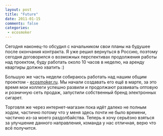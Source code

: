 ```yaml
---
layout: post
title: "Future"
date: 2011-01-15
comments: false
categories:
 - ecosmoker
---
```


Сегодня наконец-то обсудил с начальником свои планы на будушее после  окончания контракта. Я уже решил вернуться в Россию, поэтому сегодня  договорился о возможных перспективах продолжения работы над проектом,  буду работать около 10 часов в неделю, на аренду квартиры должно хватить  :)

Большую же часть недели собираюсь работать над нашим общим проектом - <a
        href="http://ecosmoker.ru/"
        rel="nofollow">ecosmoker.ru</a>.  Мы начали создавать его ещё в марте, за это время мои коллеги успешно  развили и продолжают развивать оптовую и розничную сеть продаж,  запустили собственный бренд электронных сигарет.

Торговля же через  интернет-магазин пока идёт далеко не полным ходом, частично потому что у  меня здесь почти не было времени, частично из-за моего раздолбайства.  Теперь я хочу серьёзно взяться за улучшение данного направления, команда  у нас отличная, верю что всё получится.
